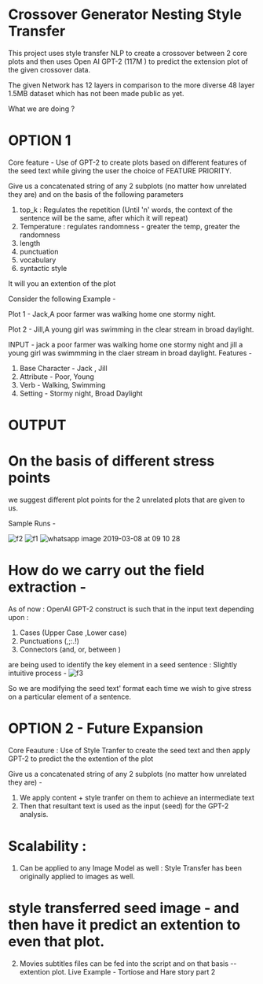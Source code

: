 # Crossover Generator Nesting Style Transfer

This project uses style transfer NLP to create a crossover between 2 core plots and then uses Open AI GPT-2  (117M ) to predict the extension plot of the given crossover data.  

The given Network has 12 layers in comparison to the more diverse 48 layer 1.5MB dataset which has not been made public as yet. 

What we are doing ? 

# OPTION 1
Core feature - Use of GPT-2 to create plots based on different features of the seed text while giving the user the choice of  FEATURE PRIORITY. 

Give us a concatenated string of any 2 subplots (no matter how unrelated they are) and on the basis of the following parameters 

1. top_k : Regulates the repetition (Until 'n' words, the context of the sentence will be the same, after which it will repeat)
2. Temperature : regulates randomness - greater the temp, greater the randomness 
3. length 
4. punctuation
5. vocabulary
6. syntactic style 

It will you an extention of the plot 

Consider the following Example - 

Plot 1 - Jack,A poor farmer was walking home one stormy night. 

Plot 2 - Jill,A young girl was swimming in the clear stream in broad daylight.

INPUT - jack a poor farmer was walking home one stormy night and jill a young girl was swimmming in the claer stream in broad daylight.
Features - 
1. Base Character - Jack , Jill
2. Attribute - Poor, Young 
3. Verb - Walking, Swimming 
4. Setting - Stormy night, Broad Daylight


# OUTPUT 
# On the basis of different stress points
we suggest different plot points for the 2 unrelated plots that are given to us.  

Sample Runs - 

![f2](https://user-images.githubusercontent.com/31439716/54006305-c947f180-4182-11e9-96f3-46f646cbfb38.jpeg)
![f1](https://user-images.githubusercontent.com/31439716/54006136-17a8c080-4182-11e9-86b8-3f16ca0ca159.jpeg)
![whatsapp image 2019-03-08 at 09 10 28](https://user-images.githubusercontent.com/31439716/54006228-71a98600-4182-11e9-8a08-ebdc123b9059.jpeg)



# How do we carry out the field extraction - 

As of now : OpenAI GPT-2 construct is such that in the input text depending upon : 

1. Cases (Upper Case ,Lower case)
2. Punctuations (,;:.!)
3. Connectors (and, or, between )

are being used to identify the key element in a seed sentence : Slightly intuitive process - 
![f3](https://user-images.githubusercontent.com/31439716/54007517-39a54180-4188-11e9-8deb-f5b6c4c251f6.jpeg)



So we are modifying the seed text' format each time we wish to give stress on a particular element of a sentence. 
# OPTION 2 - Future Expansion
Core Feauture : Use of Style Tranfer to create the seed text and then apply GPT-2 to predict the the extention of the plot 

Give us a concatenated string of any 2 subplots (no matter how unrelated they are) - 

1. We apply content + style tranfer on them to achieve an intermediate text 
2. Then that resultant text is used as the input (seed) for the GPT-2 analysis. 


# Scalability : 
1. Can be applied to any Image Model as well : Style Transfer has been originally applied to images as well.
# style transferred seed image - and then have it predict an extention to even that plot. 

2. Movies subtitles files can be fed into the script and on that basis -- extention plot. 
Live Example - Tortiose and Hare story part 2 
